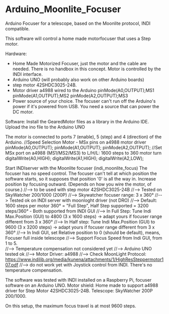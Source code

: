 # Arduino_Moonlite_Focuser
Arduino Focuser for a telescope, based on the Moonlite protocol, INDI compatible.

This software will control a home made motorfocuser that uses a Step motor.

Hardware:
- Home Made Motorized Focuser, just the motor and the cable are needed. There is no handbox in this concept. Motor is controlled by the INDI interface.
- Arduino UNO (will probably also work on other Arduino boards)
- step motor 42SHDC3025-24B.
- Motor driver a4988 wired to the Arduino
    pinMode(A0,OUTPUT);MS1
    pinMode(A1,OUTPUT);MS2
    pinMode(A2,OUTPUT);MS3
- Power source of your choice. The focuser can't run off the Arduino's power if it's powered from USB. You need a source that can power the DC motor. 

Software:
Install the GearedMotor files as a library in the Arduino IDE.
Upload the ino file to the Arduino UNO

The motor is connected to ports 7 (enable), 5 (step) and 4 (direction) of the Arduino. 
  //Speed Selection Motor - MSx pins on a4988 motor driver
  pinMode(A0,OUTPUT);
  pinMode(A1,OUTPUT);
  pinMode(A2,OUTPUT);
  //Set MSx port on a4988 (MS1/MS2/MS3) to L/H/L: 1600 steps to 360 motor turn
  digitalWrite(A0,HIGH);
  digitalWrite(A1,HIGH);
  digitalWrite(A2,LOW);
  
Start INDIserver with the Moonlite focuser (indi_moonlite_focus)
The focuser has no speed control. The focuser can't tell at which position the software starts, so it supposes that position '0' is all the way in. 
Increase position by focusing outward. (Depends on how you wire the motor, of course.)
  //--> to be used with step motor 42SHDC3025-24B
  //--> Tested on SkyWatcher 200/1000 (200P)
  //--> Skywatcher focuser range: 3 x 360°
  //--> Tested ok on INDI server with moonloght driver (not DRO)
  //--> Default: 1600 steps per motor 360° = "Full Step", Half Step supported = 3200 steps/360° - Both supported from INDI GUI
  //--> In Full Step: Tune Indi Max.Position (GUI) to 4800 (3 x 1600 steps) -> adapt yours if focuser range different from 3 x 360°
  //--> In Half step: Tune Indi Max.Position (GUI) to 9600 (3 x 3200 steps) -> adapt yours if focuser range different from 3 x 360°
  //--> In Indi GUI, set Relative position to 0 (should be default), means, Focuser full inside telescope
  //--> Support Focus Speed from Indi GUI, from 1 to 5.  
  //--> Temperature compensation not considered yet
  //--> Arduino UNO tested ok
  //--> Motor Driver: a4988
  //--> Check MoonLight Protocol: https://www.indilib.org/media/kunena/attachments/1/HighResSteppermotor107.pdf
  //--> do not work yet with Joystick control from INDI.
There's no temperature compensation.

The software was tested with INDI installed on a Raspberry Pi, focuser software on an Arduino UNO. 
Motor shield: Home made to support a4988 driver for Step Motor 42SHDC3025-24B. Telescope: SkyWatcher 200P 200/1000. 

On this setup, the maximum focus travel is at most 9600 steps.
